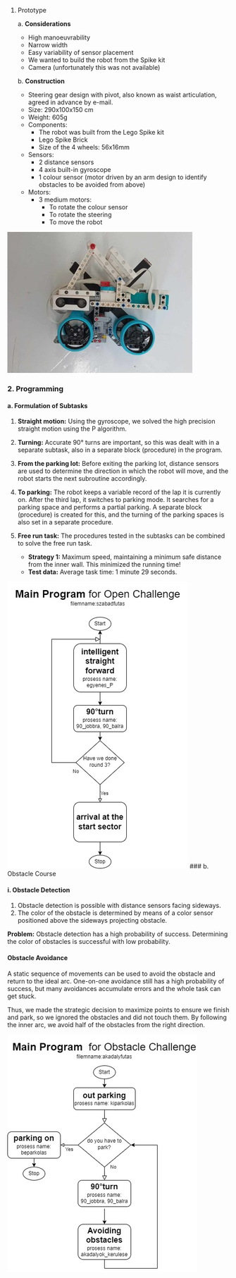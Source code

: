 
1. Prototype

   a. **Considerations**  
      - High manoeuvrability  
      - Narrow width  
      - Easy variability of sensor placement  
      - We wanted to build the robot from the Spike kit  
      - Camera (unfortunately this was not available)

   b. **Construction**  
      - Steering gear design with pivot, also known as waist articulation, agreed in advance by e-mail.  
      - Size: 290x100x150 cm  
      - Weight: 605g  
      - Components:  
        - The robot was built from the Lego Spike kit  
        - Lego Spike Brick  
        - Size of the 4 wheels: 56x16mm  
      - Sensors:  
        - 2 distance sensors  
        - 4 axis built-in gyroscope  
        - 1 colour sensor (motor driven by an arm design to identify obstacles to be avoided from above)  
      - Motors:  
        - 3 medium motors:  
          - To rotate the colour sensor  
          - To rotate the steering  
          - To move the robot
          
<img src="../v-photos/left.jpg" alt="robot">


### 2. Programming

#### a. Formulation of Subtasks
1. **Straight motion:** Using the gyroscope, we solved the high precision straight motion using the P algorithm.

2. **Turning:** Accurate 90° turns are important, so this was dealt with in a separate subtask, also in a separate block (procedure) in the program.

3. **From the parking lot:** Before exiting the parking lot, distance sensors are used to determine the direction in which the robot will move, and the robot starts the next subroutine accordingly.

4. **To parking:** The robot keeps a variable record of the lap it is currently on. After the third lap, it switches to parking mode. It searches for a parking space and performs a partial parking. A separate block (procedure) is created for this, and the turning of the parking spaces is also set in a separate procedure.

5. **Free run task:** The procedures tested in the subtasks can be combined to solve the free run task.  
   - **Strategy 1:** Maximum speed, maintaining a minimum safe distance from the inner wall. This minimized the running time!  
   - **Test data:** Average task time: 1 minute 29 seconds.

<img src="Openflowchart.jpg" alt="robot" >
### b. Obstacle Course

#### i. Obstacle Detection
1. Obstacle detection is possible with distance sensors facing sideways.
2. The color of the obstacle is determined by means of a color sensor positioned above the sideways projecting obstacle.

**Problem:** Obstacle detection has a high probability of success. Determining the color of obstacles is successful with low probability.

#### Obstacle Avoidance
A static sequence of movements can be used to avoid the obstacle and return to the ideal arc. One-on-one avoidance still has a high probability of success, but many avoidances accumulate errors and the whole task can get stuck. 

Thus, we made the strategic decision to maximize points to ensure we finish and park, so we ignored the obstacles and did not touch them. By following the inner arc, we avoid half of the obstacles from the right direction.

<img src="Obstacleflowchart.jpg" alt="robot">
